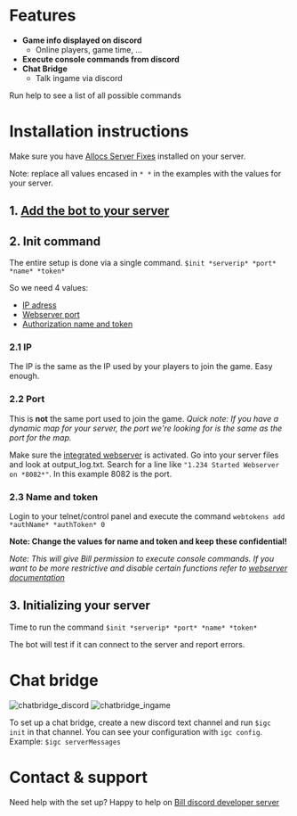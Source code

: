 # Features

- **Game info displayed on discord**
  - Online players, game time, ...
- **Execute console commands from discord**
- **Chat Bridge**
  - Talk ingame via discord

Run help to see a list of all possible commands

# Installation instructions

Make sure you have [Allocs Server Fixes](https://7dtd.illy.bz/wiki) installed on your server.

Note: replace all values encased in `* *` in the examples with the values for your server.

## 1\. [Add the bot to your server](https://discordapp.com/oauth2/authorize?client_id=340416036610244609&scope=bot&permissions=27648)

## 2\. Init command

The entire setup is done via a single command. `$init *serverip* *port* *name* *token*`

So we need 4 values:

- [IP adress](#21-ip)
- [Webserver port](#22-port)
- [Authorization name and token](#23-name-and-token)

### 2.1 IP

The IP is the same as the IP used by your players to join the game. Easy enough.

### 2.2 Port

This is **not** the same port used to join the game. _Quick note: If you have a dynamic map for your server, the port we're looking for is the same as the port for the map._

Make sure the [integrated webserver](https://7dtd.illy.bz/wiki/Integrated%20Webserver) is activated. Go into your server files and look at output_log.txt. Search for a line like `"1.234 Started Webserver on *8082*"`. In this example 8082 is the port.

### 2.3 Name and token

Login to your telnet/control panel and execute the command `webtokens add *authName* *authToken* 0`

**Note: Change the values for name and token and keep these confidential!**

_Note: This will give Bill permission to execute console commands. If you want to be more restrictive and disable certain functions refer to [webserver documentation](https://7dtd.illy.bz/wiki/Integrated%20Webserver#Permissions)_


## 3\. Initializing your server

Time to run the command `$init *serverip* *port* *name* *token*`

The bot will test if it can connect to the server and report errors.

# Chat bridge

![chatbridge_discord](https://i.imgur.com/ddgHeAy.png)
![chatbridge_ingame](https://i.imgur.com/5dYtcnW.png)

To set up a chat bridge, create a new discord text channel and run `$igc init` in that channel. You can see your configuration with `igc config`. Example: `$igc serverMessages`

# Contact & support

Need help with the set up? Happy to help on [Bill discord developer server](https://discordapp.com/invite/kuDJG6e)
